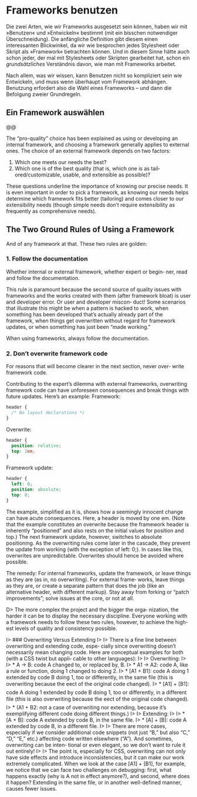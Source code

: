 # Frameworks benutzen

Die zwei Arten, wie wir Frameworks ausgesetzt sein können, haben wir mit »Benutzen« und »Entwickeln« bestimmt (mit ein bisschen notwendiger Überschneidung). Die anfängliche Definition gibt diesem einen interessanten Blickwinkel, da wir wie besprochen jedes Stylesheet oder Skript als »Framework« betrachten können. Und in diesem Sinne hätte auch schon jeder, der mal mit Stylesheets oder Skripten gearbeitet hat, schon ein _grundsätzliches_ Verständnis davon, wie man mit Frameworks arbeitet.

Nach allem, was wir wissen, kann Benutzen nicht so kompliziert sein wie Entwickeln, und muss wenn überhaupt vom Framework abhängen. Benutzung erfordert also die Wahl eines Frameworks – und dann die Befolgung zweier Grundregeln.

## Ein Framework auswählen

@@

The “pro-quality” choice has been explained as using or developing
an internal framework, and choosing a framework generally applies
to external ones. The choice of an external framework depends on
two factors:

1. Which one meets our needs the best?
2. Which one is of the best quality (that is, which one is as tail‐
ored/customizable, usable, and extensible as possible)?

These questions underline the importance of knowing our precise
needs. It is even important in order to pick a framework, as knowing
our needs helps determine which framework fits better (tailoring)
and comes closer to our extensibility needs (though simple needs
don’t require extensibility as frequently as comprehensive needs).

## The Two Ground Rules of Using a Framework

And of any framework at that. These two rules are golden:

### 1. Follow the documentation

Whether internal or external framework, whether expert or begin‐
ner, read and follow the documentation.

This rule is paramount because the second source of quality issues
with frameworks and the works created with them (after framework
bloat) is user and developer error. Or user and developer miscon‐
duct! Some scenarios that illustrate this might be when a pattern is
hacked to work, when something has been developed that’s actually
already part of the framework, when things get overwritten without
regard for framework updates, or when something has just been
“made working.”

When using frameworks, always follow the documentation.

### 2. Don’t overwrite framework code

For reasons that will become clearer in the next section, never over‐
write framework code.

Contributing to the expert’s dilemma with external frameworks,
overwriting framework code can have unforeseen consequences and
break things with future updates. Here’s an example:
Framework:

```css
header {
  /* No layout declarations */
}
```

Overwrite:

```css
header {
  position: relative;
  top: 1em;
}
```

Framework update:

```css
header {
  left: 0;
  position: absolute;
  top: 0;
}
```

The example, simplified as it is, shows how a seemingly innocent
change can have acute consequences. Here, a header is moved by
one em. (Note that the example constitutes an overwrite because the
framework header is inherently “positioned” and also rests on the
initial values for position and top.) The next framework update,
however, switches to absolute positioning. As the overwriting rules
come later in the cascade, they prevent the update from working
(with the exception of left: 0;). In cases like this, overwrites are
unpredictable. Overwrites should hence be avoided where possible.

The remedy: For internal frameworks, update the framework, or
leave things as they are (as in, no overwriting). For external frame‐
works, leave things as they are, or create a separate pattern that does
the job (like an alternative header, with different markup). Stay away
from forking or “patch improvements”; solve issues at the core, or
not at all.

D> The more complex the project and the bigger the orga‐
nization, the harder it can be to display the necessary
discipline. Everyone working with a framework needs
to follow these two rules, however, to achieve the high‐
est levels of quality and consistency possible.

I> ### Overwriting Versus Extending
I>
I> There is a fine line between overwriting and extending code, espe‐
cially since overwriting doesn’t necessarily mean changing code.
Here are conceptual examples for both (with a CSS twist but appli‐
cable to other languages):
I>
I> Overwriting:
I>
I> * A → B: code A changed to, or replaced by, B.
I> * A1 → A2: code A, like a rule or function, doing 1 changed to
doing 2.
I> * [A1 + B1]: code A doing 1 extended by code B doing 1, too or
differently, in the same file (this is overwriting because the
eect of the original code changed).
I> * [A1] + [B1]: code A doing 1 extended by code B doing 1, too or
differently, in a different file (this is also overwriting because
the eect of the original code changed).
I> * (A1 + B2: not a case of overwriting nor extending, because it’s
exemplifying different code doing different things.)
I> 
I> Extending:
I> 
I> * [A + B]: code A extended by code B, in the same file.
I> * [A] + [B]: code A extended by code B, in a different file.
I> 
I> There are more cases, especially if we consider additional code
snippets (not just “B,” but also “C,” “D,” “E,” etc.) affecting code
written elsewhere (“A”). And sometimes, overwriting can be inten‐
tional or even elegant, so we don’t want to rule it out entirely!
I> 
I> The point is, especially for CSS, overwriting can not only have side
effects and introduce inconsistencies, but it can make our work
extremely complicated. When we look at the case [A1] + [B1], for
example, we notice that we can face two challenges on debugging:
first, what happens exactly (why is A not in effect anymore?), and
second, where does it happen? Extending in the same file, or in
another well-defined manner, causes fewer issues.